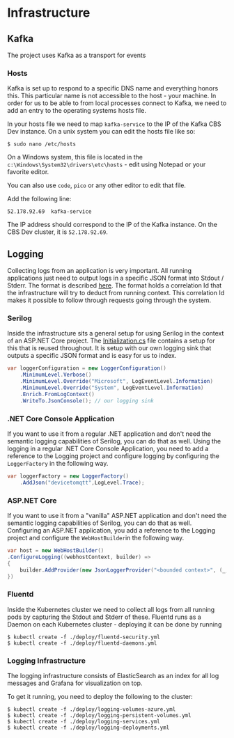 
# Infrastructure

## Kafka

The project uses Kafka as a transport for events

### Hosts

Kafka is set up to respond to a specific DNS name and everything honors this. This particular name is not
accessible to the host - your machine. In order for us to be able to from local processes connect to Kafka,
we need to add an entry to the operating systems hosts file.

In your hosts file we need to map `kafka-service` to the IP of the Kafka CBS Dev instance.
On a unix system you can edit the hosts file like so:

```shell
$ sudo nano /etc/hosts
```

On a Windows system, this file is located in the `c:\Windows\System32\drivers\etc\hosts` - edit using Notepad or your favorite editor.

You can also use `code`, `pico` or any other editor to edit that file.

Add the following line:

```
52.178.92.69  kafka-service
```

The IP address should correspond to the IP of the Kafka instance. On the CBS Dev cluster, it is `52.178.92.69`.

## Logging

Collecting logs from an application is very important. All running applications just need to output logs in a specific
JSON format into Stdout / Stderr. The format is described [here](./Logging/LogMessage.cs).
The format holds a correlation Id that the infrastructure will try to deduct from running context. This correlation Id
makes it possible to follow through requests going through the system.

### Serilog

Inside the infrastructure sits a general setup for using Serilog in the context of an ASP.NET Core project.
The [Initialization.cs](./AspNet/Initialization.cs) file contains a setup for this that is reused throughout.
It is setup with our own logging sink that outputs a specific JSON format and is easy for us to index.

```csharp
var loggerConfiguration = new LoggerConfiguration()
    .MinimumLevel.Verbose()
    .MinimumLevel.Override("Microsoft", LogEventLevel.Information)
    .MinimumLevel.Override("System", LogEventLevel.Information)
    .Enrich.FromLogContext()
    .WriteTo.JsonConsole(); // our logging sink
```

### .NET Core Console Application

If you want to use it from a regular .NET application and don't need the semantic logging capabilities of Serilog, you can do that as well.
Using the logging in a regular .NET Core Console Application, you need to add a reference to the Logging project and configure
logging by configuring the `LoggerFactory` in the following way.

```csharp
var loggerFactory = new LoggerFactory()
    .AddJson("devicetomqtt",LogLevel.Trace);
```

### ASP.NET Core

If you want to use it from a "vanilla" ASP.NET application and don't need the semantic logging capabilities of Serilog, you can do that as well.
Configuring an ASP.NET application, you add a reference to the Logging project and configure the `WebHostBuilder`in the
following way.

```csharp
var host = new WebHostBuilder()
.ConfigureLogging((webhostContext, builder) =>
{
    builder.AddProvider(new JsonLoggerProvider("<bounded context>", (_, logLevel) => logLevel >= LogLevel.Trace));
})
```

### Fluentd

Inside the Kubernetes cluster we need to collect all logs from all running pods by capturing the Stdout and Stderr of these.
Fluentd runs as a Daemon on each Kubernetes cluster - deploying it can be done by running

```shell
$ kubectl create -f ./deploy/fluentd-security.yml
$ kubectl create -f ./deploy/fluentd-daemons.yml
```

### Logging Infrastructure

The logging infrastructure consists of ElasticSearch as an index for all log messages and Grafana for visualization on top.

To get it running, you need to deploy the following to the cluster:

```shell
$ kubectl create -f ./deploy/logging-volumes-azure.yml
$ kubectl create -f ./deploy/logging-persistent-volumes.yml
$ kubectl create -f ./deploy/logging-services.yml
$ kubectl create -f ./deploy/logging-deployments.yml
```
